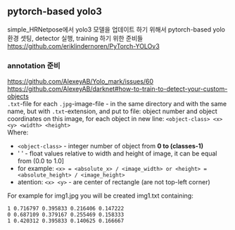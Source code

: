 ## pytorch-based yolo3
simple_HRNetpose에서 yolo3 모델을 업데이트 하기 위해서 pytorch-based yolo 환경 셋팅, detector 실행, training 하기 위한 준비들  
https://github.com/eriklindernoren/PyTorch-YOLOv3  

### annotation 준비
https://github.com/AlexeyAB/Yolo_mark/issues/60  
https://github.com/AlexeyAB/darknet#how-to-train-to-detect-your-custom-objects  
`.txt`-file for each `.jpg`-image-file - in the same directory and with the same name, but with `.txt`-extension, and put to file: object number and object coordinates on this image, for each object in new line: `<object-class> <x> <y> <width> <height>`  
Where:

- `<object-class>` - integer number of object from **0 to (classes-1)**
- '<x> <y> <width> <height>' - float values relative to width and height of image, it can be equal from (0.0 to 1.0]
- for example: `<x> = <absolute_x> / <image_width> or <height> = <absolute_height> / <image_height>`
- atention: `<x> <y>` - are center of rectangle (are not top-left corner)
  
For example for img1.jpg you will be created img1.txt containing:
```
1 0.716797 0.395833 0.216406 0.147222
0 0.687109 0.379167 0.255469 0.158333
1 0.420312 0.395833 0.140625 0.166667
```
